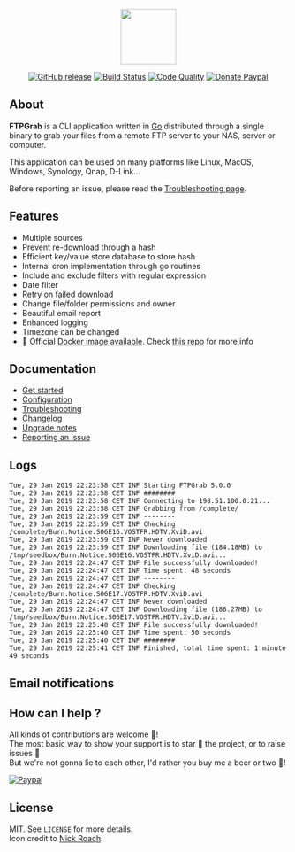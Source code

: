 <p align="center"><a href="https://ftpgrab.github.io" target="_blank"><img width="100" src="https://ftpgrab.github.io/img/logo.png"></a></p>

<p align="center">
  <a href="https://github.com/ftpgrab/ftpgrab/releases/latest"><img src="https://img.shields.io/github/release/ftpgrab/ftpgrab.svg?style=flat-square" alt="GitHub release"></a>
  <a href="https://travis-ci.com/ftpgrab/ftpgrab"><img src="https://img.shields.io/travis/com/ftpgrab/ftpgrab/master.svg?style=flat-square" alt="Build Status"></a>
  <a href="https://www.codacy.com/app/ftpgrab/ftpgrab"><img src="https://img.shields.io/codacy/grade/354bfb181fc5482dac1e8f31e8e29af5.svg?style=flat-square" alt="Code Quality"></a>
  <a href="https://www.paypal.com/cgi-bin/webscr?cmd=_s-xclick&hosted_button_id=7NFD44VBNE3VL"><img src="https://img.shields.io/badge/donate-paypal-7057ff.svg?style=flat-square" alt="Donate Paypal"></a>
</p>

## About

**FTPGrab** is a CLI application written in [Go](https://golang.org/) distributed through a single binary to grab your files from a remote FTP server to your NAS, server or computer.

This application can be used on many platforms like Linux, MacOS, Windows, Synology, Qnap, D-Link...

Before reporting an issue, please read the [Troubleshooting page](https://ftpgrab.github.io/doc/troubleshooting).

## Features

* Multiple sources
* Prevent re-download through a hash
* Efficient key/value store database to store hash
* Internal cron implementation through go routines
* Include and exclude filters with regular expression
* Date filter
* Retry on failed download
* Change file/folder permissions and owner
* Beautiful email report
* Enhanced logging
* Timezone can be changed
* 🐳 Official [Docker image available](https://hub.docker.com/r/ftpgrab/ftpgrab/). Check [this repo](https://github.com/ftpgrab/docker) for more info

## Documentation

* [Get started](https://ftpgrab.github.io/doc/get-started)
* [Configuration](https://ftpgrab.github.io/doc/configuration)
* [Troubleshooting](https://ftpgrab.github.io/doc/troubleshooting)
* [Changelog](https://ftpgrab.github.io/doc/changelog)
* [Upgrade notes](https://ftpgrab.github.io/doc/upgrade-notes)
* [Reporting an issue](https://ftpgrab.github.io/doc/reporting-issue)

## Logs

```console
Tue, 29 Jan 2019 22:23:58 CET INF Starting FTPGrab 5.0.0
Tue, 29 Jan 2019 22:23:58 CET INF ########
Tue, 29 Jan 2019 22:23:58 CET INF Connecting to 198.51.100.0:21...
Tue, 29 Jan 2019 22:23:58 CET INF Grabbing from /complete/
Tue, 29 Jan 2019 22:23:59 CET INF --------
Tue, 29 Jan 2019 22:23:59 CET INF Checking /complete/Burn.Notice.S06E16.VOSTFR.HDTV.XviD.avi
Tue, 29 Jan 2019 22:23:59 CET INF Never downloaded
Tue, 29 Jan 2019 22:23:59 CET INF Downloading file (184.18MB) to /tmp/seedbox/Burn.Notice.S06E16.VOSTFR.HDTV.XviD.avi...
Tue, 29 Jan 2019 22:24:47 CET INF File successfully downloaded!
Tue, 29 Jan 2019 22:24:47 CET INF Time spent: 48 seconds
Tue, 29 Jan 2019 22:24:47 CET INF --------
Tue, 29 Jan 2019 22:24:47 CET INF Checking /complete/Burn.Notice.S06E17.VOSTFR.HDTV.XviD.avi
Tue, 29 Jan 2019 22:24:47 CET INF Never downloaded
Tue, 29 Jan 2019 22:24:47 CET INF Downloading file (186.27MB) to /tmp/seedbox/Burn.Notice.S06E17.VOSTFR.HDTV.XviD.avi...
Tue, 29 Jan 2019 22:25:40 CET INF File successfully downloaded!
Tue, 29 Jan 2019 22:25:40 CET INF Time spent: 50 seconds
Tue, 29 Jan 2019 22:25:40 CET INF ########
Tue, 29 Jan 2019 22:25:41 CET INF Finished, total time spent: 1 minute 49 seconds
```

## Email notifications

## How can I help ?

All kinds of contributions are welcome :raised_hands:!<br />
The most basic way to show your support is to star :star2: the project, or to raise issues :speech_balloon:<br />
But we're not gonna lie to each other, I'd rather you buy me a beer or two :beers:!

[![Paypal](https://ftpgrab.github.io/img/paypal-donate.png)](https://www.paypal.com/cgi-bin/webscr?cmd=_s-xclick&hosted_button_id=7NFD44VBNE3VL)

## License

MIT. See `LICENSE` for more details.<br />
Icon credit to [Nick Roach](http://www.elegantthemes.com/).
